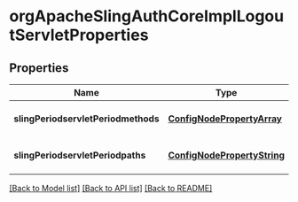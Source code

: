 # orgApacheSlingAuthCoreImplLogoutServletProperties

## Properties
Name | Type | Description | Notes
------------ | ------------- | ------------- | -------------
**slingPeriodservletPeriodmethods** | [**ConfigNodePropertyArray**](ConfigNodePropertyArray.md) |  | [optional] [default to null]
**slingPeriodservletPeriodpaths** | [**ConfigNodePropertyString**](ConfigNodePropertyString.md) |  | [optional] [default to null]

[[Back to Model list]](../README.md#documentation-for-models) [[Back to API list]](../README.md#documentation-for-api-endpoints) [[Back to README]](../README.md)


